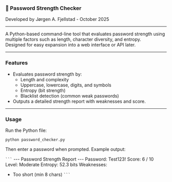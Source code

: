 ### 🔐 Password Strength Checker
Developed by Jørgen A. Fjellstad - October 2025

_________________________________________________________________________________________________________________________________________

A Python-based command-line tool that evaluates password strength using multiple factors such as length, character diversity, and entropy.  
Designed for easy expansion into a web interface or API later.

_________________________________________________________________________________________________________________________________________

### Features
- Evaluates password strength by:
  - Length and complexity
  - Uppercase, lowercase, digits, and symbols
  - Entropy (bit strength)
  - Blacklist detection (common weak passwords)
- Outputs a detailed strength report with weaknesses and score.

_________________________________________________________________________________________________________________________________________

### Usage
Run the Python file:

`python password_checker.py`

Then enter a password when prompted.
Example output:

` ``` `
--- Password Strength Report ---
Password: Test123!
Score: 6 / 10
Level: Moderate
Entropy: 52.3 bits
Weaknesses:
  - Too short (min 8 chars) ` ``` `



